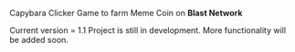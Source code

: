 Capybara Clicker Game to farm Meme Coin on **Blast Network**

Current version = 1.1
Project is still in development. More functionality will be added soon.
